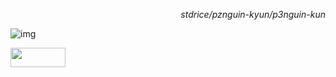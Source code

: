 <p align=right><i>stdrice/pznguin-kyun/p3nguin-kun</i></p>

![img](https://files.catbox.moe/xku92e.png)

<a href="https://stdrice.github.io"><img src="https://stdrice.github.io/button.png" width="88" height="31"></a>
